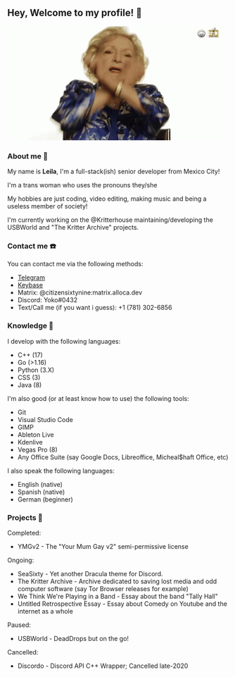 ## Hey, Welcome to my profile! 🌺

![Dab on dem haters](/ast/dab.gif)

### About me 🦊
My name is **Leila**, I'm a full-stack(ish) senior developer from Mexico City! 

I'm a trans woman who uses the pronouns they/she

My hobbies are just coding, video editing, making music and being a useless member of society!

I'm currently working on the @Kritterhouse maintaining/developing the USBWorld and "The Kritter Archive" projects.

### Contact me ☎️

You can contact me via the following methods:

- [Telegram](https://t.me/citizensixtynine)
- [Keybase](https://keybase.io/kamikodev)
- Matrix: @citizensixtynine:matrix.alloca.dev
- Discord: Yoko#0432
- Text/Call me (if you want i guess): +1 (781) 302-6856

### Knowledge 🧠

I develop with the following languages:
- C++ (17)
- Go (>1.16)
- Python (3.X)
- CSS (3)
- Java (8)

I'm also good (or at least know how to use) the following tools:
- Git
- Visual Studio Code
- GIMP
- Ableton Live
- Kdenlive
- Vegas Pro (8)
- Any Office Suite (say Google Docs, Libreoffice, Micheal$haft Office, etc)

I also speak the following languages:
- English (native)
- Spanish (native)
- German (beginner)

### Projects 🚧

Completed:
- YMGv2 - The "Your Mum Gay v2" semi-permissive license

Ongoing:
- SeaSixty - Yet another Dracula theme for Discord.
- The Kritter Archive - Archive dedicated to saving lost media and odd computer software (say Tor Browser releases for example)
- We Think We're Playing in a Band - Essay about the band "Tally Hall"
- Untitled Retrospective Essay - Essay about Comedy on Youtube and the internet as a whole 

Paused:
- USBWorld - DeadDrops but on the go!

Cancelled:
- Discordo - Discord API C++ Wrapper; Cancelled late-2020
